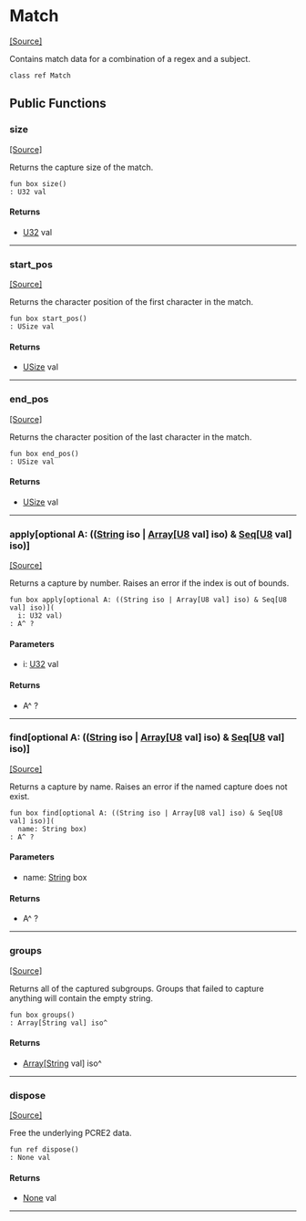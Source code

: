 # Match
<span class="source-link">[[Source]](src/regex/match.md#L3)</span>

Contains match data for a combination of a regex and a subject.


```pony
class ref Match
```

## Public Functions

### size
<span class="source-link">[[Source]](src/regex/match.md#L19)</span>


Returns the capture size of the match.


```pony
fun box size()
: U32 val
```

#### Returns

* [U32](builtin-U32.md) val

---

### start_pos
<span class="source-link">[[Source]](src/regex/match.md#L25)</span>


Returns the character position of the first character in the match.


```pony
fun box start_pos()
: USize val
```

#### Returns

* [USize](builtin-USize.md) val

---

### end_pos
<span class="source-link">[[Source]](src/regex/match.md#L31)</span>


Returns the character position of the last character in the match.


```pony
fun box end_pos()
: USize val
```

#### Returns

* [USize](builtin-USize.md) val

---

### apply\[optional A: (([String](builtin-String.md) iso | [Array](builtin-Array.md)\[[U8](builtin-U8.md) val\] iso) & [Seq](builtin-Seq.md)\[[U8](builtin-U8.md) val\] iso)\]
<span class="source-link">[[Source]](src/regex/match.md#L39)</span>


Returns a capture by number. Raises an error if the index is out of bounds.


```pony
fun box apply[optional A: ((String iso | Array[U8 val] iso) & Seq[U8 val] iso)](
  i: U32 val)
: A^ ?
```
#### Parameters

*   i: [U32](builtin-U32.md) val

#### Returns

* A^ ?

---

### find\[optional A: (([String](builtin-String.md) iso | [Array](builtin-Array.md)\[[U8](builtin-U8.md) val\] iso) & [Seq](builtin-Seq.md)\[[U8](builtin-U8.md) val\] iso)\]
<span class="source-link">[[Source]](src/regex/match.md#L60)</span>


Returns a capture by name. Raises an error if the named capture does not
exist.


```pony
fun box find[optional A: ((String iso | Array[U8 val] iso) & Seq[U8 val] iso)](
  name: String box)
: A^ ?
```
#### Parameters

*   name: [String](builtin-String.md) box

#### Returns

* A^ ?

---

### groups
<span class="source-link">[[Source]](src/regex/match.md#L85)</span>


Returns all of the captured subgroups. Groups that failed to capture
anything will contain the empty string.


```pony
fun box groups()
: Array[String val] iso^
```

#### Returns

* [Array](builtin-Array.md)\[[String](builtin-String.md) val\] iso^

---

### dispose
<span class="source-link">[[Source]](src/regex/match.md#L103)</span>


Free the underlying PCRE2 data.


```pony
fun ref dispose()
: None val
```

#### Returns

* [None](builtin-None.md) val

---

